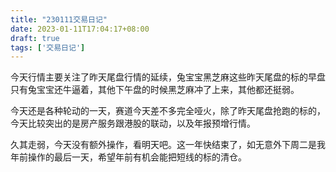 ```yaml
---
title: "230111交易日记"
date: 2023-01-11T17:04:17+08:00
draft: true
tags: ['交易日记']
---
```


今天行情主要关注了昨天尾盘行情的延续，兔宝宝黑芝麻这些昨天尾盘的标的早盘只有兔宝宝还牛逼着，其他下午盘的时候黑芝麻冲了上来，其他都还挺弱。

今天还是各种轮动的一天，赛道今天差不多完全哑火，除了昨天尾盘抢跑的标的，今天比较突出的是房产服务跟港股的联动，以及年报预增行情。

久其走弱，今天没有额外操作，看明天吧。这一年快结束了，如无意外下周二是我年前操作的最后一天，希望年前有机会能把短线的标的清仓。